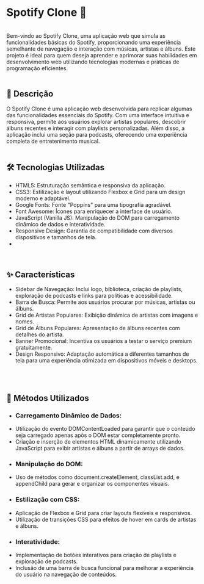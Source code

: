 <h1>Spotify Clone 🎵</h1>
<br>
Bem-vindo ao Spotify Clone, uma aplicação web que simula as funcionalidades básicas do Spotify, proporcionando uma experiência semelhante de navegação e interação com músicas, artistas e álbuns. Este projeto é ideal para quem deseja aprender e aprimorar suas habilidades em desenvolvimento web utilizando tecnologias modernas e práticas de programação eficientes.
<br>
<br>
<h2>📌 Descrição</h2>
O Spotify Clone é uma aplicação web desenvolvida para replicar algumas das funcionalidades essenciais do Spotify. Com uma interface intuitiva e responsiva, permite aos usuários explorar artistas populares, descobrir álbuns recentes e interagir com playlists personalizadas. Além disso, a aplicação inclui uma seção para podcasts, oferecendo uma experiência completa de entretenimento musical.
<br>
<br>
<h2>🛠 Tecnologias Utilizadas</h2>

-  HTML5: Estruturação semântica e responsiva da aplicação.
-  CSS3: Estilização e layout utilizando Flexbox e Grid para um design moderno e adaptável.
-  Google Fonts: Fonte "Poppins" para uma tipografia agradável.
-  Font Awesome: Ícones para enriquecer a interface de usuário.
-  JavaScript (Vanilla JS): Manipulação do DOM para carregamento dinâmico de dados e interatividade.
-  Responsive Design: Garantia de compatibilidade com diversos dispositivos e tamanhos de tela.
-  <br>
<br>
<h2>✨ Características</h2>

-  Sidebar de Navegação: Inclui logo, biblioteca, criação de playlists, exploração de podcasts e links para políticas e acessibilidade.
-  Barra de Busca: Permite aos usuários procurar por músicas, artistas ou álbuns.
-  Grid de Artistas Populares: Exibição dinâmica de artistas com imagens e nomes.
-  Grid de Álbuns Populares: Apresentação de álbuns recentes com detalhes do artista.
-  Banner Promocional: Incentiva os usuários a testar o serviço premium gratuitamente.
-  Design Responsivo: Adaptação automática a diferentes tamanhos de tela para uma experiência otimizada em dispositivos móveis e desktops.
<br>
<br>
<h2>🔧 Métodos Utilizados</h2>

-  <h3>Carregamento Dinâmico de Dados:</h3>
-  Utilização do evento DOMContentLoaded para garantir que o conteúdo seja carregado apenas após o DOM estar completamente pronto.
-  Criação e inserção de elementos HTML dinamicamente utilizando JavaScript para exibir artistas e álbuns a partir de arrays de dados.
-  <h3>Manipulação do DOM:</h3>
-  Uso de métodos como document.createElement, classList.add, e appendChild para gerar e organizar os componentes visuais.
-  <h3>Estilização com CSS:</h3>
-  Aplicação de Flexbox e Grid para criar layouts flexíveis e responsivos.
-  Utilização de transições CSS para efeitos de hover em cards de artistas e álbuns.
-  <h3>Interatividade:</h3>
-  Implementação de botões interativos para criação de playlists e exploração de podcasts.
-  Inclusão de uma barra de busca funcional para melhorar a experiência do usuário na navegação de conteúdos.









